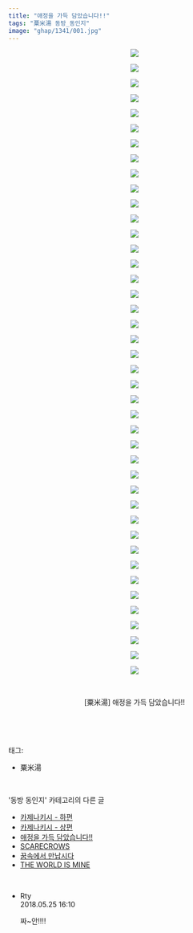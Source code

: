 ```yaml
---
title: "애정을 가득 담았습니다!!"
tags: "粟米湯 동방_동인지"
image: "ghap/1341/001.jpg"
---
```

<div class="article">
<p style="text-align: center; clear: none; float: none;"><img src="{{ site.nasurl }}/ghap/1341/001.jpg"/></p>
<p style="text-align: center; clear: none; float: none;"><img src="{{ site.nasurl }}/ghap/1341/002.jpg"/></p>
<p style="text-align: center; clear: none; float: none;"><img src="{{ site.nasurl }}/ghap/1341/003.jpg"/></p>
<p style="text-align: center; clear: none; float: none;"><img src="{{ site.nasurl }}/ghap/1341/004.jpg"/></p>
<p style="text-align: center; clear: none; float: none;"><img src="{{ site.nasurl }}/ghap/1341/005.jpg"/></p>
<p style="text-align: center; clear: none; float: none;"><img src="{{ site.nasurl }}/ghap/1341/006.jpg"/></p>
<p style="text-align: center; clear: none; float: none;"><img src="{{ site.nasurl }}/ghap/1341/007.jpg"/></p>
<p style="text-align: center; clear: none; float: none;"><img src="{{ site.nasurl }}/ghap/1341/008.jpg"/></p>
<p style="text-align: center; clear: none; float: none;"><img src="{{ site.nasurl }}/ghap/1341/009.jpg"/></p>
<p style="text-align: center; clear: none; float: none;"><img src="{{ site.nasurl }}/ghap/1341/010.jpg"/></p>
<p style="text-align: center; clear: none; float: none;"><img src="{{ site.nasurl }}/ghap/1341/011.jpg"/></p>
<p style="text-align: center; clear: none; float: none;"><img src="{{ site.nasurl }}/ghap/1341/012.jpg"/></p>
<p style="text-align: center; clear: none; float: none;"><img src="{{ site.nasurl }}/ghap/1341/013.jpg"/></p>
<p style="text-align: center; clear: none; float: none;"><img src="{{ site.nasurl }}/ghap/1341/014.jpg"/></p>
<p style="text-align: center; clear: none; float: none;"><img src="{{ site.nasurl }}/ghap/1341/015.jpg"/></p>
<p style="text-align: center; clear: none; float: none;"><img src="{{ site.nasurl }}/ghap/1341/016.jpg"/></p>
<p style="text-align: center; clear: none; float: none;"><img src="{{ site.nasurl }}/ghap/1341/017.jpg"/></p>
<p style="text-align: center; clear: none; float: none;"><img src="{{ site.nasurl }}/ghap/1341/018.jpg"/></p>
<p style="text-align: center; clear: none; float: none;"><img src="{{ site.nasurl }}/ghap/1341/019.jpg"/></p>
<p style="text-align: center; clear: none; float: none;"><img src="{{ site.nasurl }}/ghap/1341/020.jpg"/></p>
<p style="text-align: center; clear: none; float: none;"><img src="{{ site.nasurl }}/ghap/1341/021.jpg"/></p>
<p style="text-align: center; clear: none; float: none;"><img src="{{ site.nasurl }}/ghap/1341/022.jpg"/></p>
<p style="text-align: center; clear: none; float: none;"><img src="{{ site.nasurl }}/ghap/1341/023.jpg"/></p>
<p style="text-align: center; clear: none; float: none;"><img src="{{ site.nasurl }}/ghap/1341/024.jpg"/></p>
<p style="text-align: center; clear: none; float: none;"><img src="{{ site.nasurl }}/ghap/1341/025.jpg"/></p>
<p style="text-align: center; clear: none; float: none;"><img src="{{ site.nasurl }}/ghap/1341/026.jpg"/></p>
<p style="text-align: center; clear: none; float: none;"><img src="{{ site.nasurl }}/ghap/1341/027.jpg"/></p>
<p style="text-align: center; clear: none; float: none;"><img src="{{ site.nasurl }}/ghap/1341/028.jpg"/></p>
<p style="text-align: center; clear: none; float: none;"><img src="{{ site.nasurl }}/ghap/1341/029.jpg"/></p>
<p style="text-align: center; clear: none; float: none;"><img src="{{ site.nasurl }}/ghap/1341/030.jpg"/></p>
<p style="text-align: center; clear: none; float: none;"><img src="{{ site.nasurl }}/ghap/1341/031.jpg"/></p>
<p style="text-align: center; clear: none; float: none;"><img src="{{ site.nasurl }}/ghap/1341/032.jpg"/></p>
<p style="text-align: center; clear: none; float: none;"><img src="{{ site.nasurl }}/ghap/1341/033.jpg"/></p>
<p style="text-align: center; clear: none; float: none;"><img src="{{ site.nasurl }}/ghap/1341/034.jpg"/></p>
<p style="text-align: center; clear: none; float: none;"><img src="{{ site.nasurl }}/ghap/1341/035.jpg"/></p>
<p style="text-align: center; clear: none; float: none;"><img src="{{ site.nasurl }}/ghap/1341/036.jpg"/></p>
<p style="text-align: center; clear: none; float: none;"><img src="{{ site.nasurl }}/ghap/1341/037.jpg"/></p>
<p style="text-align: center; clear: none; float: none;"><img src="{{ site.nasurl }}/ghap/1341/038.jpg"/></p>
<p style="text-align: center; clear: none; float: none;"><img src="{{ site.nasurl }}/ghap/1341/039.jpg"/></p>
<p style="text-align: center; clear: none; float: none;"><img src="{{ site.nasurl }}/ghap/1341/040.jpg"/></p>
<p style="text-align: center; clear: none; float: none;"><img src="{{ site.nasurl }}/ghap/1341/041.jpg"/></p>
<p style="text-align: center; clear: none; float: none;"><img src="{{ site.nasurl }}/ghap/1341/042.jpg"/></p>
<p style="text-align: center; clear: none; float: none;"><br/></p>
<p style="text-align: center; clear: none; float: none;">[粟米湯] 애정을 가득 담았습니다!!</p>
<p><br/></p>
</div><br/>
<div class="tagTrail">
<p>태그: </p>
<ul>
<li>粟米湯</li>
</ul>
</div><br/>
<div class="another">
<p>'동방 동인지' 카테고리의 다른 글</p>
<ul>
<li><a href="/2016-08-04-ghap_1343">카제나키시 - 하편</a></li>
<li><a href="/2016-08-04-ghap_1342">카제나키시 - 상편</a></li>
<li><a href="/2016-08-04-ghap_1341">애정을 가득 담았습니다!!</a></li>
<li><a href="/2016-08-04-ghap_1339">SCARECROWS</a></li>
<li><a href="/2016-08-04-ghap_1338">꿈속에서 만납시다</a></li>
<li><a href="/2016-08-04-ghap_1337">THE WORLD IS MINE</a></li>
</ul>
</div><br/>
<div class="cb_module cb_fluid">
<div class="cb_wrt cb_profile">
<div class="comment">
<ul>
<li class="cb_thumb_off" id="comment15261624">
<div class="cb_comment_area">
<div class="cb_info_area">
<div class="cb_section">
<span class="cb_nick_name">Rty</span>
</div>
<div class="cb_section">
<span class="cb_date">2018.05.25 16:10 </span>
</div>
</div>
<div class="cb_dsc_comment">
<p class="cb_dsc">
											짜~안!!!!
										</p>
</div>
</div></li>
</ul>
</div>
</div><!-- commentList close -->
</div><br/>
